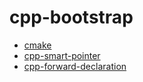 # cpp-bootstrap

- [cmake](./cmake-bootstrap)
- [cpp-smart-pointer](./cpp-smart-pointer)
- [cpp-forward-declaration](./cpp-forward-declaration)
